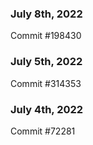 ### July 8th, 2022

Commit #198430

### July 5th, 2022

Commit #314353


### July 4th, 2022

Commit #72281
